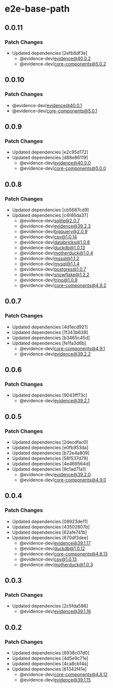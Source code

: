 # e2e-base-path

## 0.0.11

### Patch Changes

- Updated dependencies [2efb8df3e]
  - @evidence-dev/evidence@40.0.2
  - @evidence-dev/core-components@5.0.2

## 0.0.10

### Patch Changes

- @evidence-dev/evidence@40.0.1
- @evidence-dev/core-components@5.0.1

## 0.0.9

### Patch Changes

- Updated dependencies [e2c95d172]
- Updated dependencies [d88e86119]
  - @evidence-dev/evidence@40.0.0
  - @evidence-dev/core-components@5.0.0

## 0.0.8

### Patch Changes

- Updated dependencies [cb5687cd9]
- Updated dependencies [c4f46da37]
  - @evidence-dev/sqlite@2.0.7
  - @evidence-dev/evidence@39.2.3
  - @evidence-dev/bigquery@2.0.9
  - @evidence-dev/csv@1.0.14
  - @evidence-dev/databricks@1.0.8
  - @evidence-dev/duckdb@1.0.13
  - @evidence-dev/motherduck@1.0.4
  - @evidence-dev/mssql@1.1.2
  - @evidence-dev/mysql@1.1.4
  - @evidence-dev/postgres@1.0.7
  - @evidence-dev/snowflake@1.2.2
  - @evidence-dev/trino@1.0.9
  - @evidence-dev/core-components@4.9.2

## 0.0.7

### Patch Changes

- Updated dependencies [4d1ecd921]
- Updated dependencies [1f343b638]
- Updated dependencies [b3465c45d]
- Updated dependencies [fe1fa3d6b]
  - @evidence-dev/core-components@4.9.1
  - @evidence-dev/evidence@39.2.2

## 0.0.6

### Patch Changes

- Updated dependencies [9043ff73c]
  - @evidence-dev/evidence@39.2.1

## 0.0.5

### Patch Changes

- Updated dependencies [2decdfac0]
- Updated dependencies [e0fb953da]
- Updated dependencies [b72e4a809]
- Updated dependencies [58f537d79]
- Updated dependencies [4e469564d]
- Updated dependencies [9c1ad71a1]
  - @evidence-dev/evidence@39.2.0
  - @evidence-dev/core-components@4.9.0

## 0.0.4

### Patch Changes

- Updated dependencies [08923de11]
- Updated dependencies [43502807b]
- Updated dependencies [62afe741b]
- Updated dependencies [670df3dee]
  - @evidence-dev/evidence@39.1.17
  - @evidence-dev/duckdb@1.0.12
  - @evidence-dev/core-components@4.8.13
  - @evidence-dev/csv@1.0.13
  - @evidence-dev/motherduck@1.0.3

## 0.0.3

### Patch Changes

- Updated dependencies [2c5fda586]
  - @evidence-dev/evidence@39.1.16

## 0.0.2

### Patch Changes

- Updated dependencies [6938c07d0]
- Updated dependencies [4d5e9c71e]
- Updated dependencies [4ca8cb14a]
- Updated dependencies [61342f41e]
  - @evidence-dev/core-components@4.8.12
  - @evidence-dev/evidence@39.1.15
